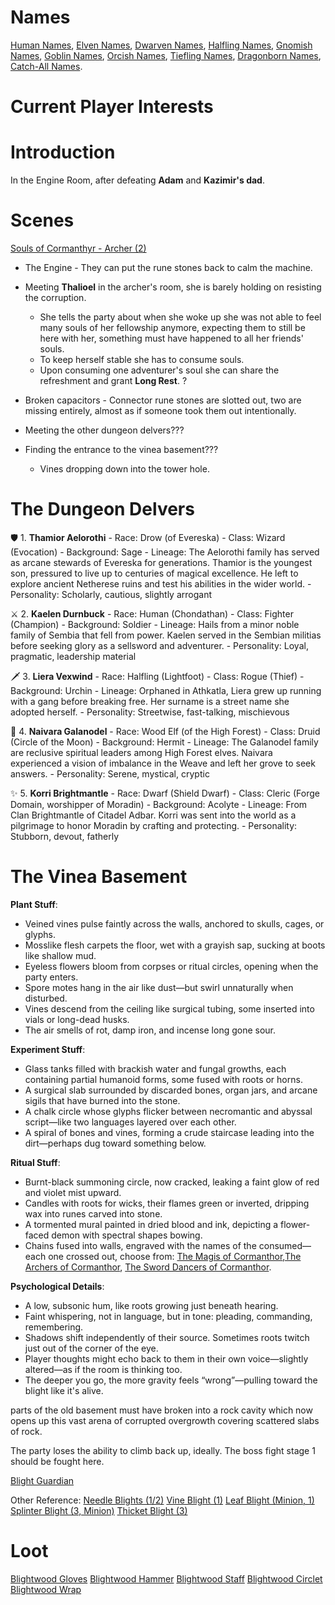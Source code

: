 
# Names
[Human Names](dm/names.md#human-names), [Elven Names](dm/names.md#elven-names), [Dwarven Names](dm/names.md#dwarven-names), [Halfling Names](dm/names.md#halfling-names), [Gnomish Names](dm/names.md#gnomish-names), [Goblin Names](dm/names.md#goblin-names), [Orcish Names](dm/names.md#orcish-names), [Tiefling Names](dm/names.md#tiefling-names), [Dragonborn Names](dm/names.md#dragonborn-names), [Catch-All Names](dm/names.md#catch-all-names).

# Current Player Interests

# Introduction

In the Engine Room, after defeating **Adam** and **Kazimir's dad**.



# Scenes
[Souls of Cormanthyr - Archer (2)](dm/monsters.md#souls-of-cormanthyr---archer)

- The Engine - They can put the rune stones back to calm the machine.

- Meeting **Thalioel** in the archer's room, she is barely holding on resisting the corruption.
  - She tells the party about when she woke up she was not able to feel many souls of her fellowship anymore, expecting them to still be here with her, something must have happened to all her friends' souls.
  - To keep herself stable she has to consume souls.
  - Upon consuming one adventurer's soul she can share the refreshment and grant **Long Rest**. ?

- Broken capacitors - Connector rune stones are slotted out, two are missing entirely, almost as if someone took them out intentionally.

- Meeting the other dungeon delvers???

- Finding the entrance to the vinea basement???
  - Vines dropping down into the tower hole.



# The Dungeon Delvers
🛡️ 1. **Thamior Aelorothi**
    - Race: Drow (of Evereska)
    - Class: Wizard (Evocation)
    - Background: Sage
    - Lineage: The Aelorothi family has served as arcane stewards of Evereska for generations. Thamior is the youngest son, pressured to live up to centuries of magical excellence. He left to explore ancient Netherese ruins and test his abilities in the wider world.
    - Personality: Scholarly, cautious, slightly arrogant

⚔️ 2. **Kaelen Durnbuck**
    - Race: Human (Chondathan)
    - Class: Fighter (Champion)
    - Background: Soldier
    - Lineage: Hails from a minor noble family of Sembia that fell from power. Kaelen served in the Sembian militias before seeking glory as a sellsword and adventurer.
    - Personality: Loyal, pragmatic, leadership material

🗡️ 3. **Liera Vexwind**
    - Race: Halfling (Lightfoot)
    - Class: Rogue (Thief)
    - Background: Urchin
    - Lineage: Orphaned in Athkatla, Liera grew up running with a gang before breaking free. Her surname is a street name she adopted herself.
    - Personality: Streetwise, fast-talking, mischievous

🌿 4. **Naivara Galanodel**
    - Race: Wood Elf (of the High Forest)
    - Class: Druid (Circle of the Moon)
    - Background: Hermit
    - Lineage: The Galanodel family are reclusive spiritual leaders among High Forest elves. Naivara experienced a vision of imbalance in the Weave and left her grove to seek answers.
    - Personality: Serene, mystical, cryptic

✨ 5. **Korri Brightmantle**
    - Race: Dwarf (Shield Dwarf)
    - Class: Cleric (Forge Domain, worshipper of Moradin)
    - Background: Acolyte
    - Lineage: From Clan Brightmantle of Citadel Adbar. Korri was sent into the world as a pilgrimage to honor Moradin by crafting and protecting.
    - Personality: Stubborn, devout, fatherly

# The Vinea Basement

**Plant Stuff**:
- Veined vines pulse faintly across the walls, anchored to skulls, cages, or glyphs.
- Mosslike flesh carpets the floor, wet with a grayish sap, sucking at boots like shallow mud.
- Eyeless flowers bloom from corpses or ritual circles, opening when the party enters.
- Spore motes hang in the air like dust—but swirl unnaturally when disturbed.
- Vines descend from the ceiling like surgical tubing, some inserted into vials or long-dead husks.
- The air smells of rot, damp iron, and incense long gone sour.

**Experiment Stuff**:
- Glass tanks filled with brackish water and fungal growths, each containing partial humanoid forms, some fused with roots or horns.
- A surgical slab surrounded by discarded bones, organ jars, and arcane sigils that have burned into the stone.
- A chalk circle whose glyphs flicker between necromantic and abyssal script—like two languages layered over each other.
- A spiral of bones and vines, forming a crude staircase leading into the dirt—perhaps dug toward something below.

**Ritual Stuff**:
- Burnt-black summoning circle, now cracked, leaking a faint glow of red and violet mist upward.
- Candles with roots for wicks, their flames green or inverted, dripping wax into runes carved into stone.
- A tormented mural painted in dried blood and ink, depicting a flower-faced demon with spectral shapes bowing.
- Chains fused into walls, engraved with the names of the consumed—each one crossed out, choose from: [The Magis of Cormanthor](vault/dm/arvandor/characters/deceased_npcs.md#the-magis-of-cormanthor),[The Archers of Cormanthor](vault/dm/arvandor/characters/deceased_npcs.md#the-archers-of-cormanthor), [The Sword Dancers of Cormanthor](vault/dm/arvandor/characters/deceased_npcs.md#the-sword-dancers-of-cormanthor).

**Psychological Details**:
- A low, subsonic hum, like roots growing just beneath hearing.
- Faint whispering, not in language, but in tone: pleading, commanding, remembering.
- Shadows shift independently of their source. Sometimes roots twitch just out of the corner of the eye.
- Player thoughts might echo back to them in their own voice—slightly altered—as if the room is thinking too.
- The deeper you go, the more gravity feels “wrong”—pulling toward the blight like it's alive.


parts of the old basement must have broken into a rock cavity which now opens up this vast arena of corrupted overgrowth covering scattered slabs of rock.


The party loses the ability to climb back up, ideally.
The boss fight stage 1 should be fought here.

[Blight Guardian](vault/dm/monsters.md#blight-guardian)

Other Reference:
[Needle Blights (1/2)](dm/monsters.md#needle-blight)
[Vine Blight (1)](dm/monsters.md#vine-blight)
[Leaf Blight (Minion, 1)](dm/monsters.md#leaf-blight)
[Splinter Blight (3, Minion)](dm/monsters.md#splinter-blight)
[Thicket Blight (3)](dm/monsters.md#thicket-blight)


# Loot

[Blightwood Gloves](dm/items.md#blightwood-gloves)
[Blightwood Hammer](dm/items.md#blightwood-hammer)
[Blightwood Staff](dm/items.md#blightwood-staff)
[Blightwood Circlet](dm/items.md#blightwood-circlet)
[Blightwood Wrap](dm/items.md#blightwood-wrap)

